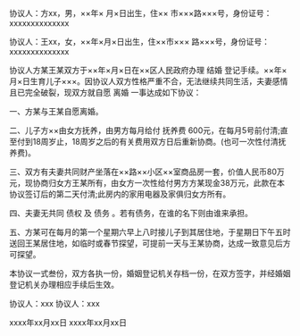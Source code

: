 
 


协议人：方xx，男，××年× 月×日出生，住×× 市×××路×××号，身份证号：xxxxxxxxxxxxxx


协议人：王xx，女，××年×月×日出生，住××市××× 路×××号，身份证号：xxxxxxxxxxxxxx


协议人方某王某双方于××年×月×日在××区人民政府办理
结婚
登记手续。××年×月×日生育儿子×××。因协议人双方性格严重不合，无法继续共同生活，夫妻感情且已完全破裂，现双方就自愿
离婚
一事达成如下协议：


一、方某与王某自愿离婚。


二、儿子方××由女方抚养，由男方每月给付
抚养费
600元，在每月5号前付清;直至付到18周岁止，18周岁之后的有关费用双方日后重新协商。(也可一次性付清抚养费)。


三、双方有夫妻共同财产坐落在××路××小区××室商品房一套，价值人民币80万元，现协商归女方王某所有，由女方一次性给付男方方某现金38万元，此款在本协议签订后的第二天付清;此房内的家用电器及家俱归女方所有。


四、夫妻无共同
债权
及
债务
。若有债务，在谁的名下则由谁来承担。


五、方某可在每月的第一个星期六早上八时接儿子到其居住地，于星期日下午五时送回王某居住地，如临时或春节探望，可提前一天与王某协商，达成一致意见后方可探望。


本协议一式叁份，双方各执一份，婚姻登记机关存档一份，在双方签字，并经婚姻登记机关办理相应手续后生效。


协议人：xxx 协议人：xxx


xxxx年xx月xx日 xxxx年xx月xx日
 


 

 
 
 
 
 
  


  
 

  


  


  
 
 
 
 

